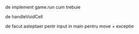 de implement game.run cum trebuie

de handleVoidCell

de facut asteptaer pentr input in main pentru move + exceptie